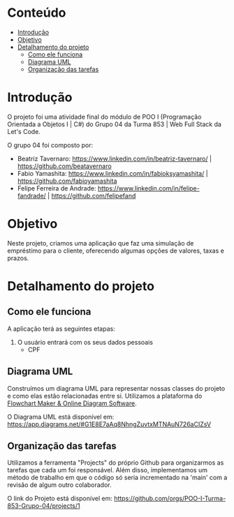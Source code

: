 # Conteúdo
- [Introdução](#Introdução)  
- [Objetivo](#Objetivo)  
- [Detalhamento do projeto](#Detalhamento-do-projeto)  
    - [Como ele funciona](##Como-ele-funciona)  
    - [Diagrama UML](##Diagrama-UML)  
    - [Organização das tarefas](##Organização-das-tarefas)  

# Introdução

O projeto foi uma atividade final do módulo de POO I (Programação Orientada a Objetos I | C#) do Grupo 04 da Turma 853 | Web Full Stack da Let's Code.

O grupo 04 foi composto por: 
- Beatriz Tavernaro: https://www.linkedin.com/in/beatriz-tavernaro/ | https://github.com/beatavernaro
- Fabio Yamashita: https://www.linkedin.com/in/fabioksyamashita/ | https://github.com/fabioyamashita
- Felipe Ferreira de Andrade: https://www.linkedin.com/in/felipe-fandrade/ | https://github.com/felipefand

# Objetivo

Neste projeto, criamos uma aplicação que faz uma simulação de empréstimo para o cliente, oferecendo algumas opções de valores, taxas e prazos.

# Detalhamento do projeto

## Como ele funciona

A aplicação terá as seguintes etapas:
1. O usuário entrará com os seus dados pessoais
   * CPF

## Diagrama UML

Construímos um diagrama UML para representar nossas classes do projeto e como elas estão relacionadas entre si. Utilizamos a plataforma do [Flowchart Maker & Online Diagram Software](https://app.diagrams.net/).

O Diagrama UML está disponível em: https://app.diagrams.net/#G1E8E7aAq8NhngZuvtxMTNAuN726aCIZsV

## Organização das tarefas

Utilizamos a ferramenta "Projects" do próprio Github para organizarmos as tarefas que cada um foi responsável. Além disso, implementamos um método de trabalho em que o código só seria incrementado na 'main' com a revisão de algum outro colaborador.

O link do Projeto está disponível em: https://github.com/orgs/POO-I-Turma-853-Grupo-04/projects/1

